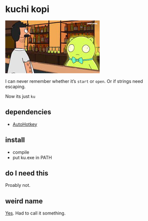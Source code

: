 # kuchi kopi

![kuchi kopi](kuchi.jpg)

I can never remember whether it’s `start` or `open`. Or if strings need escaping.

Now its just `ku`

## dependencies

- [AutoHotkey](https://www.autohotkey.com/)

## install

- compile
- put ku.exe in PATH

## do I need this

Proably not.

## weird name

[Yes](https://bobs-burgers.fandom.com/wiki/Kuchi_Kopi). Had to call it something.
